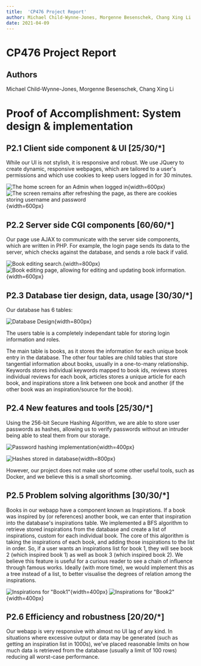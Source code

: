 ```yaml
---
title:  'CP476 Project Report'
author: Michael Child-Wynne-Jones, Morgenne Besenschek, Chang Xing Li
date: 2021-04-09
---
```

# CP476 Project Report

## Authors
Michael Child-Wynne-Jones, Morgenne Besenschek, Chang Xing Li


# Proof of Accomplishment: System design & implementation
## P2.1 Client side component & UI           [25/30/\*]
While our UI is not stylish, it is responsive and robust.
We use JQuery to create dynamic, responsive webpages, which are tailored to a user's permissions and which use cookies to keep users logged in for 30 minutes.

![The home screen for an Admin when logged in](images/admin_screen.png){width=600px}
![The screen remains after refreshing the page, as there are cookies storing username and password](images/admin_screen_cookie.png){width=600px}

## P2.2 Server side CGI components           [60/60/\*]
Our page use AJAX to communicate with the server side components, which are written in PHP. For example, the login page sends its data to the server, which checks against the database, and sends a role back if valid.

![Book editing search.](images/edit_book_search.png){width=800px}
![Book editing page, allowing for editing and updating book information.](images/edit_book_result.png){width=600px}

## P2.3 Database tier design, data, usage    [30/30/\*]
Our database has 6 tables:

![Database Design](images/database_design.png){width=800px}

The users table is a completely independant table for storing login information and roles.

The main table is books, as it stores the information for each unique book entry in the database. The other four tables are child tables that store tangential information about books, usually in a one-to-many relationship. Keywords stores individual keywords mapped to book ids, reviews stores individual reviews for each book, articles stores a unique article for each book, and inspirations store a link between one book and another (if the other book was an inspiration/source for the book).

## P2.4 New features and tools               [25/30/\*]
Using the 256-bit Secure Hashing Algorithm, we are able to store user passwords as hashes, 
allowing us to verify passwords without an intruder being able to steal them from our storage.

![Password hashing implementation](images/password_secure_storage1.png){width=400px}

![Hashes stored in database](images/password_secure_storage2.png){width=800px}

However, our project does not make use of some other useful tools, such as Docker, and we believe this is a small shortcoming.

## P2.5 Problem solving algorithms           [30/30/\*]

Books in our webapp have a component known as Inspirations.
If a book was inspired by (or references) another book, we can enter that inspiration into the database's inspirations table.
We implemented a BFS algorithm to retrieve stored inspirations from the database and create a list of inspirations, custom for each individual book.
The core of this algorithm is taking the inspirations of each book, and adding those inspirations to the list in order.
So, if a user wants an inspirations list for book 1, they will see book 2 (which inspired book 1) as well as book 3 (which inspired book 2).
We believe this feature is useful for a curious reader to see a chain of influence through famous works.
Ideally (with more time), we would implement this as a tree instead of a list, to better visualise the degrees of relation among the inspirations.

![Inspirations for "Book1"](images/user_book_search_inspirations.png){width=400px}
![Inspirations for "Book2"](images/user_book_search_inspirations2.png){width=400px}

## P2.6 Efficiency and robustness            [20/20/\*]
 Our webapp is very responsive with almost no UI lag of any kind. In situations where excessive output or data may be generated (such as getting an inspiration list in 1000s), we've placed reasonable limits on how much data is retrieved from the database (usually a limit of 100 rows) reducing all worst-case performance.